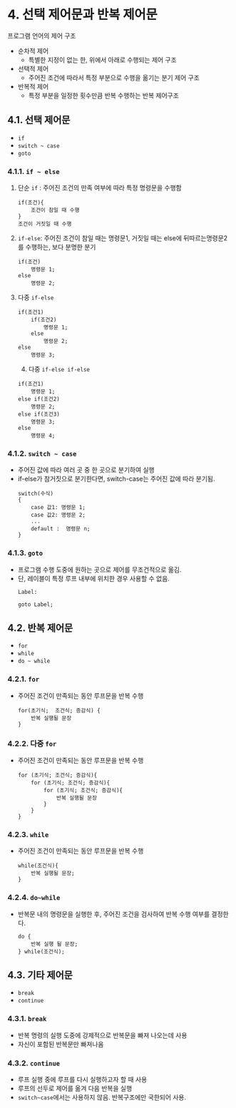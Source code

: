 # 4. 선택 제어문과 반복 제어문

프로그램 언어의 제어 구조


- 순차적 제어
	- 특별한 지정이 없는 한, 위에서 아래로 수행되는 제어 구조
- 선택적 제어
	- 주어진 조건에 따라서 특정 부분으로 수행을 옮기는 분기 제어 구조
- 반복적 제어
	- 특정 부분을 일정한 횟수만큼 반복 수행하는 반복 제어구조


## 4.1. 선택 제어문

- `if`
- `switch ~ case`
- `goto`

### 4.1.1. `if ~ else`

1. 단순 `if` : 주어진 조건의 만족 여부에 따라 특정 명령문을 수행함
	```
	if(조건){
		조건이 참일 때 수행
	}
	조건이 거짓일 때 수행
	```
2. `if-else`: 주어진 조건이 참일 때는 명령문1, 거짓일 때는 else에 뒤따르는명령문2를 수행하는, 보다 분명한 분기
	```
	if(조건)
		명령문 1;
	else
		명령문 2;
	```
3. 다중 `if-else`
	```
	if(조건1)
		if(조건2)
			명령문 1;
		else
			명령문 2;
	else
		명령문 3;
	```
	4. 다중 `if-else if-else`
	```
	if(조건1)
		명령문 1;
	else if(조건2)
		명령문 2;
	else if(조건3)
		명령문 3;
	else
		명령문 4;		
	```

### 4.1.2. `switch ~ case`
- 주어진 값에 따라 여러 곳 중 한 곳으로 분기하여 실행
- if-else가 참거짓으로 분기한다면, switch-case는 주어진 값에 따라 분기됨.
	```
	switch(수식)
	{
		case 값1: 명령문 1; 
		case 값2: 명령문 2;
		...
		default :  명령문 n;
	}
	```

### 4.1.3. `goto`
- 프로그램 수행 도중에 원하는 곳으로 제어를 무조건적으로 옮김.
- 단, 레이블이 특정 루프 내부에 위치한 경우 사용할 수 없음.
	```
	Label:

	goto Label;
	```

## 4.2. 반복 제어문

- `for`
- `while`
- `do ~ while`

### 4.2.1. `for`
- 주어진 조건이 만족되는 동안 루프문을 반복 수행
	```
	for(초기식;  조건식; 증감식) {
		반복 실행될 문장
	}
	```

### 4.2.2. 다중 `for`
- 주어진 조건이 만족되는 동안 루프문을 반복 수행
	```
	for (초기식; 조건식; 증감식){
		for (초기식; 조건식; 증감식){
			for (초기식; 조건식; 증감식){
				반복 실행될 문장
			}
		}
	}
	```

### 4.2.3. `while`
- 주어진 조건이 만족되는 동안 루프문을 반복 수행
	```
	while(조건식){
		반복 실행될 문장;
	}	
	```

### 4.2.4. `do~while`
- 반복문 내의 명령문을 실행한 후, 주어진 조건을 검사하여 반복 수행 여부를 결정한다.
	```
	do {
		반복 실행 될 문장;
	} while(조건식);
	```

## 4.3. 기타 제어문

- `break`
- `continue`

### 4.3.1. `break`
- 반복 명령의 실행 도중에 강제적으로 반복문을 빠져 나오는데 사용
- 자신이 포함된 반복문만 빠져나옴

### 4.3.2. `continue`
- 루프 실행 중에 루프를 다시 실행하고자 할 때 사용
- 루프의 선두로 제어를 옮겨 다음 반복을 실행
- `switch~case`에서는 사용하지 않음. 반복구조에만 국한되어 사용.